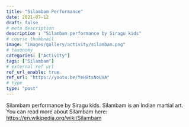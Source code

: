 ```yaml
---
title: "Silambam Performance"
date: 2021-07-12
draft: false
# meta description
description : "Silambam performance by Siragu kids"
# course thumbnail
image: "images/gallery/activity/silambam.png"
# taxonomy
categories: ["Activity"]
tags: ["Silambam"]
# external ref url
ref_url_enable: true
ref_url: "https://youtu.be/YeH8tsNoUVA"
# type
type: "post"
---
```


Silambam performance by Siragu kids. Silambam is an Indian martial art. You can 
read more about Silambam here: https://en.wikipedia.org/wiki/Silambam
